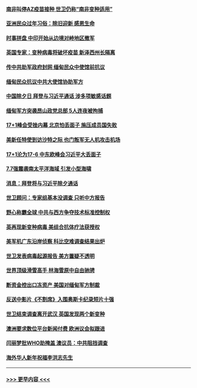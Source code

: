#### [南非叫停AZ疫苗接种 世卫仍称“南非变种适用”](../pages/prog202/a103052404.md?t=02121301) 
#### [亚洲民众过年习俗：除旧迎新 感恩生命](../pages/prog202/a103052460.md?t=02121301) 
#### [时事拼盘 中印开始从边境对峙地区撤军](../pages/prog202/a103052419.md?t=02121301) 
#### [英国专家：变种病毒将破坏疫苗 新泽西州长隔离](../pages/prog202/a103052368.md?t=02121301) 
#### [传中共助军政府封网 缅甸民众中使馆前抗议](../pages/prog202/a103052345.md?t=02121301) 
#### [缅甸民众抗议中共大使馆协助军方](../pages/prog202/a103052304.md?t=02121301) 
#### [中国除夕日 拜登与习近平通话 涉多项敏感话题](../pages/prog202/a103052079.md?t=02121301) 
#### [缅甸军方突袭昂山政党总部 5人连夜被拘捕](../pages/prog202/a103052044.md?t=02121301) 
#### [17+1峰会受挫内幕 北京怕丢面子 施压成员国失败](../pages/prog202/a103051986.md?t=02121301) 
#### [美新任特使到访沙特之际 也门叛军无人机攻击机场](../pages/prog202/a103051983.md?t=02121301) 
#### [17+1沦为17-6 中东欧峰会习近平大丢面子](../pages/prog202/a103051943.md?t=02121301) 
#### [7.7强震袭南太平洋海域 引发小型海啸](../pages/prog202/a103051954.md?t=02121301) 
#### [消息：拜登将与习近平除夕通话](../pages/prog202/a103051927.md?t=02121301) 
#### [世卫顾问：专家组基本没调查 只听中方报告](../pages/prog202/a103051794.md?t=02121301) 
#### [野心称霸全球 中共与西方争夺技术标准控制权](../pages/prog202/a103051862.md?t=02121301) 
#### [英再现新变种病毒 美组合抗体疗法获授权](../pages/prog202/a103051836.md?t=02121301) 
#### [美军机广东沿岸侦察 科比空难调查结果出炉](../pages/prog202/a103051808.md?t=02121301) 
#### [世卫发表病毒起源报告  美方置疑不透明](../pages/prog202/a103051777.md?t=02121301) 
#### [世界顶级滑雪高手 林海雪原中自由驰骋](../pages/prog202/a103051779.md?t=02121301) 
#### [断资金控出口冻资产 美国对缅甸军方制裁](../pages/prog202/a103051783.md?t=02121301) 
#### [反送中影片《不割席》入围奥斯卡纪录短片十强](../pages/prog202/a103051769.md?t=02121301) 
#### [世卫结束调查离开武汉 英国发现两个新变种](../pages/prog202/a103051614.md?t=02121301) 
#### [澳洲要求数位平台新闻付费 欧洲议会拟跟进](../pages/prog202/a103051547.md?t=02121301) 
#### [闫丽梦批WHO助掩盖 澳议员：中共阻挡调查](../pages/prog202/a103051533.md?t=02121301) 
#### [海外华人新年祝福李洪志先生](../pages/prog202/a103051438.md?t=02121301) 

----
#### [ >>> 更早内容 <<< ](../indexes/prog202-earlier.md)
